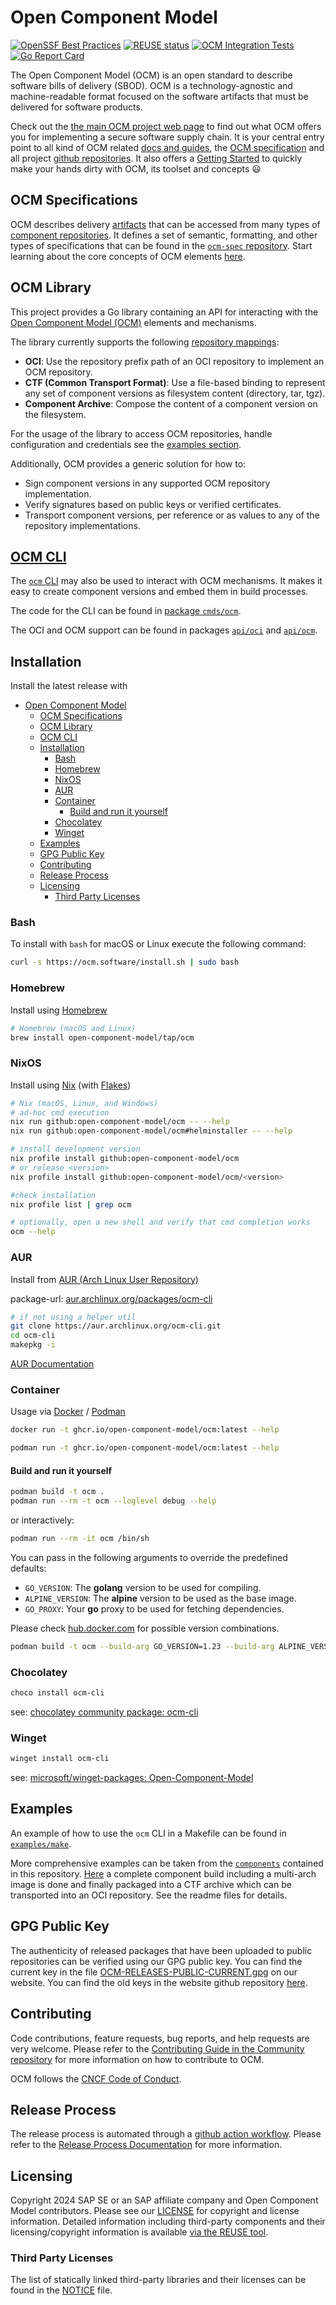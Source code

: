 # Open Component Model

[![OpenSSF Best Practices](https://bestpractices.coreinfrastructure.org/projects/7156/badge)](https://bestpractices.coreinfrastructure.org/projects/7156)
[![REUSE status](https://api.reuse.software/badge/github.com/open-component-model/ocm)](https://api.reuse.software/info/github.com/open-component-model/ocm)
[![OCM Integration Tests](https://github.com/open-component-model/ocm-integrationtest/actions/workflows/integrationtest.yaml/badge.svg?branch=main)](https://open-component-model.github.io/ocm-integrationtest/report.html)
[![Go Report Card](https://goreportcard.com/badge/ocm.software/ocm)](https://goreportcard.com/report/ocm.software/ocm)

The Open Component Model (OCM) is an open standard to describe software bills of delivery (SBOD). OCM is a technology-agnostic and machine-readable format focused on the software artifacts that must be delivered for software products.

Check out the [the main OCM project web page](https://ocm.software) to find out what OCM offers you for implementing a secure software supply chain. It is your central entry point to all kind of OCM related [docs and guides](https://ocm.software/docs/overview/about), the [OCM specification](https://ocm.software/docs/overview/specification/) and all project [github repositories](https://github.com/open-component-model). It also offers a [Getting Started](https://ocm.software/docs/getting-started/) to quickly make your hands dirty with OCM, its toolset and concepts :smiley:

## OCM Specifications

OCM describes delivery [artifacts](https://github.com/open-component-model/ocm-spec/tree/main/doc/01-model/02-elements-toplevel.md#artifacts-resources-and-sources) that can be accessed from many types of [component repositories](https://github.com/open-component-model/ocm-spec/tree/main/doc/01-model/01-model.md#component-repositories). It defines a set of semantic, formatting, and other types of specifications that can be found in the [`ocm-spec` repository](https://github.com/open-component-model/ocm-spec). Start learning about the core concepts of OCM elements [here](https://github.com/open-component-model/ocm-spec/tree/main/doc/01-model/02-elements-toplevel.md#model-elements).

## OCM Library

This project provides a Go library containing an API for interacting with the
[Open Component Model (OCM)](https://github.com/open-component-model/ocm-spec) elements and mechanisms.

The library currently supports the following [repository mappings](https://github.com/open-component-model/ocm-spec/tree/main/doc/03-persistence/02-mappings.md#mappings-for-ocm-persistence):

- **OCI**: Use the repository prefix path of an OCI repository to implement an OCM
  repository.
- **CTF (Common Transport Format)**: Use a file-based binding to represent any set of
  component versions as filesystem content (directory, tar, tgz).
- **Component Archive**: Compose the content of a component version on the
  filesystem.

For the usage of the library to access OCM repositories, handle configuration and credentials see the [examples section](examples/lib/README.md).

Additionally, OCM provides a generic solution for how to:

- Sign component versions in any supported OCM repository implementation.
- Verify signatures based on public keys or verified certificates.
- Transport component versions, per reference or as values to any of the
  repository implementations.

## [OCM CLI](docs/reference/ocm.md)

The [`ocm` CLI](docs/reference/ocm.md) may also be used to interact with OCM mechanisms. It makes it easy to create component versions and embed them in build processes.

The code for the CLI can be found in [package `cmds/ocm`](cmds/ocm).

The OCI and OCM support can be found in packages
[`api/oci`](api/oci) and [`api/ocm`](api/ocm).

## Installation

Install the latest release with

- [Open Component Model](#open-component-model)
  - [OCM Specifications](#ocm-specifications)
  - [OCM Library](#ocm-library)
  - [OCM CLI](#ocm-cli)
  - [Installation](#installation)
    - [Bash](#bash)
    - [Homebrew](#homebrew)
    - [NixOS](#nixos)
    - [AUR](#aur)
    - [Container](#container)
      - [Build and run it yourself](#build-and-run-it-yourself)
    - [Chocolatey](#chocolatey)
    - [Winget](#winget)
  - [Examples](#examples)
  - [GPG Public Key](#gpg-public-key)
  - [Contributing](#contributing)
  - [Release Process](#release-process)
  - [Licensing](#licensing)
    - [Third Party Licenses](#third-party-licenses)

### Bash

To install with `bash` for macOS or Linux execute the following command:

```bash
curl -s https://ocm.software/install.sh | sudo bash
```

### Homebrew

Install using [Homebrew](https://brew.sh)

```bash
# Homebrew (macOS and Linux)
brew install open-component-model/tap/ocm
```

### NixOS

Install using [Nix](https://nixos.org) (with [Flakes](https://nixos.wiki/wiki/Flakes))

```bash
# Nix (macOS, Linux, and Windows)
# ad-hoc cmd execution
nix run github:open-component-model/ocm -- --help
nix run github:open-component-model/ocm#helminstaller -- --help

# install development version
nix profile install github:open-component-model/ocm
# or release <version>
nix profile install github:open-component-model/ocm/<version>

#check installation
nix profile list | grep ocm

# optionally, open a new shell and verify that cmd completion works
ocm --help
```

### AUR

Install from [AUR (Arch Linux User Repository)](https://archlinux.org/)

package-url: [aur.archlinux.org/packages/ocm-cli](https://aur.archlinux.org/packages/ocm-cli)

```bash
# if not using a helper util
git clone https://aur.archlinux.org/ocm-cli.git
cd ocm-cli
makepkg -i
```

[AUR Documentation](https://wiki.archlinux.org/title/Arch_User_Repository)

### Container

Usage via [Docker](https://www.docker.com/) / [Podman](https://podman.io/)

```bash
docker run -t ghcr.io/open-component-model/ocm:latest --help
```

```bash
podman run -t ghcr.io/open-component-model/ocm:latest --help
```

#### Build and run it yourself

```bash
podman build -t ocm .
podman run --rm -t ocm --loglevel debug --help
```

or interactively:

```bash
podman run --rm -it ocm /bin/sh
```

You can pass in the following arguments to override the predefined defaults:

- `GO_VERSION`: The **golang** version to be used for compiling.
- `ALPINE_VERSION`: The **alpine** version to be used as the base image.
- `GO_PROXY`: Your **go** proxy to be used for fetching dependencies.

Please check [hub.docker.com](https://hub.docker.com/_/golang/tags?page=1&name=alpine) for possible version combinations.

```bash
podman build -t ocm --build-arg GO_VERSION=1.23 --build-arg ALPINE_VERSION=3.20 --build-arg GO_PROXY=https://proxy.golang.org .
```

### Chocolatey

```powershell
choco install ocm-cli
```

see: [chocolatey community package: ocm-cli](https://community.chocolatey.org/packages/ocm-cli)

### Winget

```powershell
winget install ocm-cli
```

see: [microsoft/winget-packages: Open-Component-Model](https://github.com/microsoft/winget-pkgs/tree/master/manifests/o/Open-Component-Model)

## Examples

An example of how to use the `ocm` CLI in a Makefile can be found in [`examples/make`](examples/make/Makefile).

More comprehensive examples can be taken from the [`components`](components) contained in this repository. [Here](components/helmdemo/README.md) a complete component build including a multi-arch image is done and finally packaged into a CTF archive which can be transported into an OCI repository. See the readme files for details.

## GPG Public Key

The authenticity of released packages that have been uploaded to public repositories can be verified using our GPG public key. You can find the current key in the file [OCM-RELEASES-PUBLIC-CURRENT.gpg](https://ocm.software/gpg/OCM-RELEASES-PUBLIC-CURRENT.gpg) on our website. You can find the old keys in the website github repository [here](https://github.com/open-component-model/ocm-website/tree/main/static/gpg).

## Contributing

Code contributions, feature requests, bug reports, and help requests are very welcome. Please refer to the [Contributing Guide in the Community repository](https://github.com/open-component-model/community/blob/main/CONTRIBUTING.md) for more information on how to contribute to OCM.

OCM follows the [CNCF Code of Conduct](https://github.com/cncf/foundation/blob/main/code-of-conduct.md).

## Release Process

The release process is automated through a [github action workflow](https://github.com/open-component-model/ocm/actions/workflows/release.yaml).
Please refer to the [Release Process Documentation](RELEASE_PROCESS.md) for more information.

## Licensing

Copyright 2024 SAP SE or an SAP affiliate company and Open Component Model contributors.
Please see our [LICENSE](LICENSE) for copyright and license information.
Detailed information including third-party components and their licensing/copyright information is available [via the REUSE tool](https://api.reuse.software/info/github.com/open-component-model/ocm).

### Third Party Licenses

The list of statically linked third-party libraries and their licenses can be found in the [NOTICE](./NOTICE) file.
